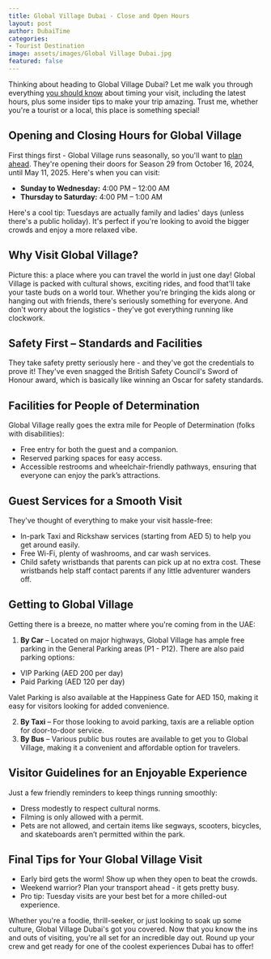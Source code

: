 ```yaml
---
title: Global Village Dubai - Close and Open Hours
layout: post
author: DubaiTime
categories: 
- Tourist Destination
image: assets/images/Global Village Dubai.jpg
featured: false
---
```


Thinking about heading to Global Village Dubai? Let me walk you through everything [you should know](https://www.visitdubai.com/en/articles/guide-to-global-village) about timing your visit, including the latest hours, plus some insider tips to make your trip amazing. Trust me, whether you're a tourist or a local, this place is something special!

## Opening and Closing Hours for Global Village
First things first - Global Village runs seasonally, so you'll want to [plan ahead](https://www.globalvillage.ae/en/plan-your-visit). They're opening their doors for Season 29 from October 16, 2024, until May 11, 2025. Here's when you can visit:
*   **Sunday to Wednesday:** 4:00 PM – 12:00 AM
*   **Thursday to Saturday:** 4:00 PM – 1:00 AM

Here's a cool tip: Tuesdays are actually family and ladies' days (unless there's a public holiday). It's perfect if you're looking to avoid the bigger crowds and enjoy a more relaxed vibe.

## Why Visit Global Village?
Picture this: a place where you can travel the world in just one day! Global Village is packed with cultural shows, exciting rides, and food that'll take your taste buds on a world tour. Whether you're bringing the kids along or hanging out with friends, there's seriously something for everyone. And don't worry about the logistics - they've got everything running like clockwork.

## Safety First – Standards and Facilities
They take safety pretty seriously here - and they've got the credentials to prove it! They've even snagged the British Safety Council's Sword of Honour award, which is basically like winning an Oscar for safety standards.

## Facilities for People of Determination
Global Village really goes the extra mile for People of Determination (folks with disabilities):
*   Free entry for both the guest and a companion.
*   Reserved parking spaces for easy access.
*   Accessible restrooms and wheelchair-friendly pathways, ensuring that everyone can enjoy the park’s attractions.

## Guest Services for a Smooth Visit
They've thought of everything to make your visit hassle-free:
*   In-park Taxi and Rickshaw services (starting from AED 5) to help you get around easily.
*   Free Wi-Fi, plenty of washrooms, and car wash services.
*   Child safety wristbands that parents can pick up at no extra cost. These wristbands help staff contact parents if any little adventurer wanders off.

## Getting to Global Village
Getting there is a breeze, no matter where you're coming from in the UAE:
1.  **By Car** – Located on major highways, Global Village has ample free parking in the General Parking areas (P1 - P12). There are also paid parking options:
*   VIP Parking (AED 200 per day)
*   Paid Parking (AED 120 per day)

Valet Parking is also available at the Happiness Gate for AED 150, making it easy for visitors looking for added convenience.

2.  **By Taxi** – For those looking to avoid parking, taxis are a reliable option for door-to-door service.
3.  **By Bus** – Various public bus routes are available to get you to Global Village, making it a convenient and affordable option for travelers.

## Visitor Guidelines for an Enjoyable Experience
Just a few friendly reminders to keep things running smoothly:
*   Dress modestly to respect cultural norms.
*   Filming is only allowed with a permit.
*   Pets are not allowed, and certain items like segways, scooters, bicycles, and skateboards aren’t permitted within the park.

## Final Tips for Your Global Village Visit
*   Early bird gets the worm! Show up when they open to beat the crowds.
*   Weekend warrior? Plan your transport ahead - it gets pretty busy.
*   Pro tip: Tuesday visits are your best bet for a more chilled-out experience.

Whether you're a foodie, thrill-seeker, or just looking to soak up some culture, Global Village Dubai's got you covered. Now that you know the ins and outs of visiting, you're all set for an incredible day out. Round up your crew and get ready for one of the coolest experiences Dubai has to offer!
